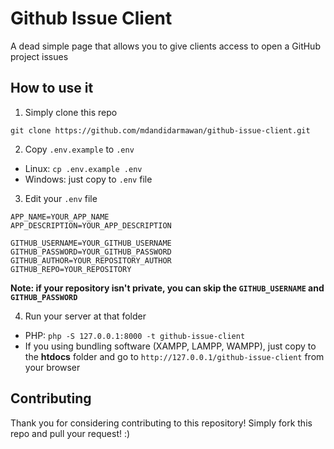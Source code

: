 # Github Issue Client
A dead simple page that allows you to give clients access to open a GitHub project issues

## How to use it
1. Simply clone this repo

`git clone https://github.com/mdandidarmawan/github-issue-client.git`

2. Copy `.env.example` to `.env`

- Linux: `cp .env.example .env`
- Windows: just copy to `.env` file

3. Edit your `.env` file

```
APP_NAME=YOUR_APP_NAME
APP_DESCRIPTION=YOUR_APP_DESCRIPTION

GITHUB_USERNAME=YOUR_GITHUB_USERNAME
GITHUB_PASSWORD=YOUR_GITHUB_PASSWORD
GITHUB_AUTHOR=YOUR_REPOSITORY_AUTHOR
GITHUB_REPO=YOUR_REPOSITORY
```

__Note: if your repository isn't private, you can skip the `GITHUB_USERNAME` and `GITHUB_PASSWORD`__

4. Run your server at that folder

- PHP: `php -S 127.0.0.1:8000 -t github-issue-client`
- If you using bundling software (XAMPP, LAMPP, WAMPP), just copy to the **htdocs** folder and go to `http://127.0.0.1/github-issue-client` from your browser

## Contributing

Thank you for considering contributing to this repository! Simply fork this repo and pull your request! :)
